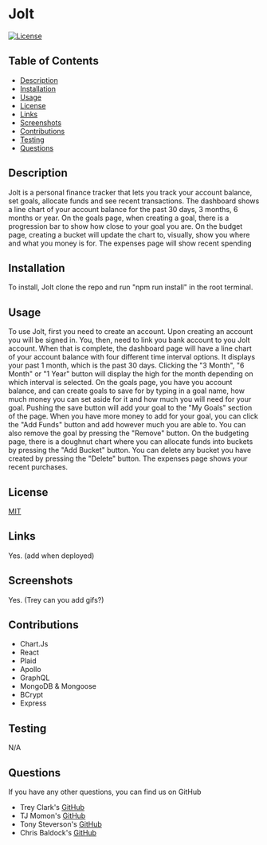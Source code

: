 # Jolt

  [![License](https://img.shields.io/badge/License-MIT-blue.svg)](https://opensource.org/licenses/MIT)

  ## Table of Contents
  - [Description](#description)
  - [Installation](#installation)
  - [Usage](#usage)
  - [License](#license)
  - [Links](#link)
  - [Screenshots](#screenshots)
  - [Contributions](#contributions)
  - [Testing](#tests)
  - [Questions](#questions)

  
  ## Description
  <a name= 'description'></a>
  Jolt is a personal finance tracker that lets you track your account balance, set goals, allocate funds and see recent transactions. The dashboard shows a line chart of your account balance for the past 30 days, 3 months, 6 months or year. On the goals page, when creating a goal, there is a progression bar to show how close to your goal you are. On the budget page, creating a bucket will update the chart to, visually, show you where and what you money is for. The expenses page will show recent spending

  ## Installation
  <a name= 'installation'></a>
  To install, Jolt clone the repo and run "npm run install" in the root terminal.

  ## Usage
  <a name= 'usage'></a>
  To use Jolt, first you need to create an account. Upon creating an account you will be signed in. You, then, need to link you bank account to you Jolt account. When that is complete, the dashboard page will have a line chart of your account balance with four different time interval options. It displays your past 1 month, which is the past 30 days. Clicking the "3 Month", "6 Month" or "1 Year" button will display the high for the month depending on which interval is selected. On the goals page, you have you account balance, and can create goals to save for by typing in a goal name, how much money you can set aside for it and how much you will need for your goal. Pushing the save button will add your goal to the "My Goals" section of the page. When you have more money to add for your goal, you can click the "Add Funds" button and add however much you are able to. You can also remove the goal by pressing the "Remove" button. On the budgeting page, there is a doughnut chart where you can allocate funds into buckets by pressing the "Add Bucket" button. You can delete any bucket you have created by pressing the "Delete" button. The expenses page shows your recent purchases.

  ## License
  <a name= 'license'></a>
  [MIT](https://mit-license.org/)

  ## Links
  <a name= 'link'></a>
  Yes. (add when deployed)
  
  ## Screenshots
  <a name='screenshots'></a>
  Yes. (Trey can you add gifs?)

  ## Contributions
  <a name= 'contributions'></a>
  - Chart.Js
  - React
  - Plaid
  - Apollo
  - GraphQL
  - MongoDB & Mongoose
  - BCrypt
  - Express

  ## Testing
  <a name= 'tests'></a>
  N/A

  ## Questions
  <a name= 'questions'></a>
  If you have any other questions, you can find us on GitHub
  - Trey Clark's [GitHub](https://github.com/clarktr1)
  - TJ Momon's [GitHub](https://github.com/tjmomon92)
  - Tony Steverson's [GitHub](https://github.com/TonyWorldChanger)
  - Chris Baldock's [GitHub](https://github.com/CBaldock2)
